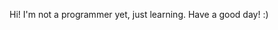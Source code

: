Hi!
I'm not a programmer yet, just learning.
Have a good day! :)

<!---
MuadDib3/MuadDib3 is a ✨ special ✨ repository because its `README.md` (this file) appears on your GitHub profile.
You can click the Preview link to take a look at your changes.
--->
